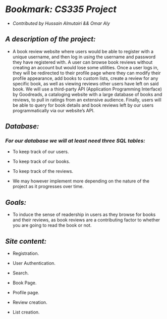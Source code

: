 # *Bookmark: CS335 Project*
- *Contributed by Hussain Almutairi && Omar Aly*


## *A description of the project:*

  - A book review website where users would be able to register with a unique username, and then log in using the username and password they have registered with. A user can browse book reviews without creating an account but would lose some utilities. Once a user logs in, they will be redirected to their profile page where they can modify their profile appearance, add books to custom lists, create a review for any specific book, as well as viewing reviews other users have left on said book. We will use a third-party API (Application Programming Interface) by Goodreads, a cataloging website with a large database of books and reviews, to pull in ratings from an extensive audience. Finally, users will be able to query for book details and book reviews left by our users programmatically via our website’s API. 

 

## *Database:*

### *For our database we will at least need three SQL tables:*

  - To keep track of our users. 

  - To keep track of our books. 

  - To keep track of the reviews. 

  - We may however implement more depending on the nature of the project as it progresses over time. 

 

## *Goals:*

  - To induce the sense of readership in users as they browse for books and their reviews, as book reviews are a contributing factor to whether you are going to read the book or not.  
 

## *Site content:*

   - Registration. 

  - User Authentication. 

  - Search. 

   - Book Page. 

  - Profile page. 

  - Review creation. 

  - List creation. 

 
